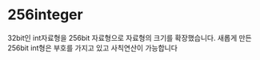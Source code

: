 # 256integer
32bit인 int자료형을 256bit 자료형으로 자료형의 크기를 확장했습니다.
새롭게 만든 256bit int형은 부호를 가지고 있고 사칙연산이 가능합니다
